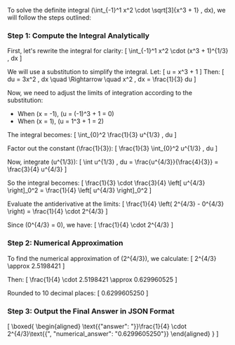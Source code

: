 To solve the definite integral \(\int_{-1}^1 x^2 \cdot \sqrt[3]{x^3 + 1} \, dx\), we will follow the steps outlined:

### Step 1: Compute the Integral Analytically

First, let's rewrite the integral for clarity:
\[
\int_{-1}^1 x^2 \cdot (x^3 + 1)^{1/3} \, dx
\]

We will use a substitution to simplify the integral. Let:
\[
u = x^3 + 1
\]
Then:
\[
du = 3x^2 \, dx \quad \Rightarrow \quad x^2 \, dx = \frac{1}{3} du
\]

Now, we need to adjust the limits of integration according to the substitution:
- When \(x = -1\), \(u = (-1)^3 + 1 = 0\)
- When \(x = 1\), \(u = 1^3 + 1 = 2\)

The integral becomes:
\[
\int_{0}^2 \frac{1}{3} u^{1/3} \, du
\]

Factor out the constant \(\frac{1}{3}\):
\[
\frac{1}{3} \int_{0}^2 u^{1/3} \, du
\]

Now, integrate \(u^{1/3}\):
\[
\int u^{1/3} \, du = \frac{u^{4/3}}{\frac{4}{3}} = \frac{3}{4} u^{4/3}
\]

So the integral becomes:
\[
\frac{1}{3} \cdot \frac{3}{4} \left[ u^{4/3} \right]_0^2 = \frac{1}{4} \left[ u^{4/3} \right]_0^2
\]

Evaluate the antiderivative at the limits:
\[
\frac{1}{4} \left( 2^{4/3} - 0^{4/3} \right) = \frac{1}{4} \cdot 2^{4/3}
\]

Since \(0^{4/3} = 0\), we have:
\[
\frac{1}{4} \cdot 2^{4/3}
\]

### Step 2: Numerical Approximation

To find the numerical approximation of \(2^{4/3}\), we calculate:
\[
2^{4/3} \approx 2.5198421
\]

Then:
\[
\frac{1}{4} \cdot 2.5198421 \approx 0.629960525
\]

Rounded to 10 decimal places:
\[
0.6299605250
\]

### Step 3: Output the Final Answer in JSON Format

\[
\boxed{
\begin{aligned}
\text{{"answer": "}}\frac{1}{4} \cdot 2^{4/3}\text{{", "numerical_answer": "0.6299605250"}}
\end{aligned}
}
\]